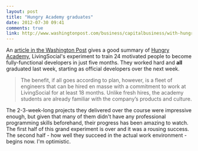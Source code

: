 ```yaml
---
layout: post
title: "Hungry Academy graduates"
date: 2012-07-30 09:41
comments: true
link: http://www.washingtonpost.com/business/capitalbusiness/with-hungry-academy-livingsocial-aims-to-build-its-own-techies/2012/07/29/gJQAH5Q2IX_story.html
---
```

An [article in the Washington Post][post] gives a good summary of [Hungry Academy][HA], LivingSocial's experiment to train 24
motivated people to become fully-functional developers in just five months.  They worked hard and **all** graduated last week,
starting as official developers over the next week.

> The benefit, if all goes according to plan, however, is a fleet of engineers that can be hired en masse with a commitment to work at LivingSocial for at least 18 months. Unlike fresh hires, the academy students are already familiar with the company’s products and culture.

The 2-3-week-long projects they delivered over the course were impressive enough, but given that many of them didn't have any
professional programming skills beforehand, their progress has been amazing to watch.  The first half of this grand experiment is
over and it was a rousing success.  The second half - how well they succeed in the actual work environment - begins now.  I'm optimistic.

[post]: http://www.washingtonpost.com/business/capitalbusiness/with-hungry-academy-livingsocial-aims-to-build-its-own-techies/2012/07/29/gJQAH5Q2IX_story.html
[HA]: http://hungryacademy.com/
